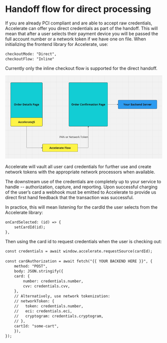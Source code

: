 # Handoff flow for direct processing

If you are already PCI compliant and are able to accept raw credentials, Accelerate can offer you direct credentials as part of the handoff. This will mean that after a user selects their payment device you will be passed the full account number or a network token if we have one on file. When initializing the frontend library for Accelerate, use:

```
checkoutMode: "Direct",
checkoutFlow: "Inline"
```

Currently only the inline checkout flow is supported for the direct handoff.

![Direct handoff diagram](handoff_direct.png)

Accelerate will vault all user card credentials for further use and create network tokens with the appropriate network processors when available.

The downstream use of the credentials are completely up to your service to handle -- authorization, capture, and reporting. Upon successful charging of the user’s card a webhook must be emitted to Accelerate to provide us direct first hand feedback that the transaction was successful.

In practice, this will mean listening for the cardId the user selects from the Accelerate library:

```
onCardSelected: (id) => {
    setCardId(id);
},
```

Then using the card id to request credentials when the user is checking out:

```
const credentials = await window.accelerate.requestSource(cardId);

const cardAuthorization = await fetch("{{ YOUR BACKEND HERE }}", {
    method: "POST",
    body: JSON.stringify({
    card: {
        number: credentials.number,
        cvv: credentials.cvv,
    },
    // Alternatively, use network tokenization:
    // networkToken: {
    //   token: credentials.number,
    //   eci: credentials.eci,
    //   cryptogram: credentials.cryptogram,
    // },
    cartId: "some-cart",
    }),
});
```
